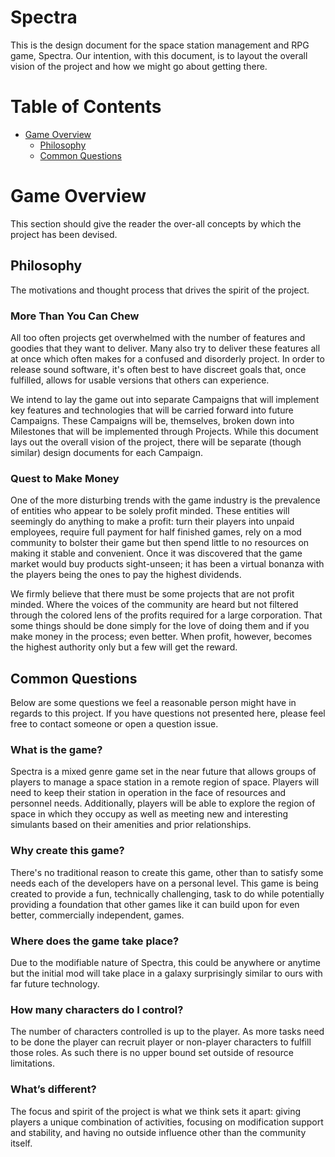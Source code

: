 # **Spectra**<br/>

This is the design document for the space station management and RPG game, Spectra.  Our intention, with this document, is to layout the overall vision of the project and how we might go about getting there.


# Table of Contents
* [Game Overview](#game-overview)
    * [Philosophy](#philosophy)
    * [Common Questions](#common-questions)


# Game Overview

This section should give the reader the over-all concepts by which the project has been devised.

## Philosophy

The motivations and thought process that drives the spirit of the project.

### More Than You Can Chew

All too often projects get overwhelmed with the number of features and goodies that they want to deliver.   Many also try to deliver these features all at once which often makes for a confused and disorderly project.  In order to release sound software, it's often best to have discreet goals that, once fulfilled, allows for usable versions that others can experience.

We intend to lay the game out into separate Campaigns that will implement key features and technologies that will be carried forward into future Campaigns.  These Campaigns will be, themselves, broken down into Milestones that will be implemented through Projects.  While this document lays out the overall vision of the project, there will be separate (though similar) design documents for each Campaign.

### Quest to Make Money

One of the more disturbing trends with the game industry is the prevalence of entities who appear to be solely profit minded.  These entities will seemingly do anything to make a profit: turn their players into unpaid employees, require full payment for half finished games, rely on a mod community to bolster their game but then spend little to no resources on making it stable and convenient.  Once it was discovered that the game market would buy products sight-unseen; it has been a virtual bonanza with the players being the ones to pay the highest dividends.

We firmly believe that there must be some projects that are not profit minded.  Where the voices of the community are heard but not filtered through the colored lens of the profits required for a large corporation.  That some things should be done simply for the love of doing them and if you make money in the process; even better.  When profit, however, becomes the highest authority only but a few will get the reward.

## Common Questions

Below are some questions we feel a reasonable person might have in regards to this project.  If you have questions not presented here, please feel free to contact someone or open a question issue.

### What is the game?

Spectra is a mixed genre game set in the near future that allows groups of players to manage a space station in a remote region of space.  Players will need to keep their station in operation in the face of resources and personnel needs.  Additionally, players will be able to explore the region of space in which they occupy as well as meeting new and interesting simulants based on their amenities and prior relationships.

### Why create this game?

There's no traditional reason to create this game, other than to satisfy some needs each of the developers have on a personal level.  This game is being created to provide a fun, technically challenging, task to do while potentially providing a foundation that other games like it can build upon for even better, commercially independent, games.

### Where does the game take place?

Due to the modifiable nature of Spectra, this could be anywhere or anytime but the initial mod will take place in a galaxy surprisingly similar to ours with far future technology.

### How many characters do I control?

The number of characters controlled is up to the player.  As more tasks need to be done the player can recruit player or non-player characters to fulfill those roles.  As such there is no upper bound set outside of resource limitations.

### What’s different?

The focus and spirit of the project is what we think sets it apart: giving players a unique combination of activities, focusing on modification support and stability, and having no outside influence other than the community itself.
